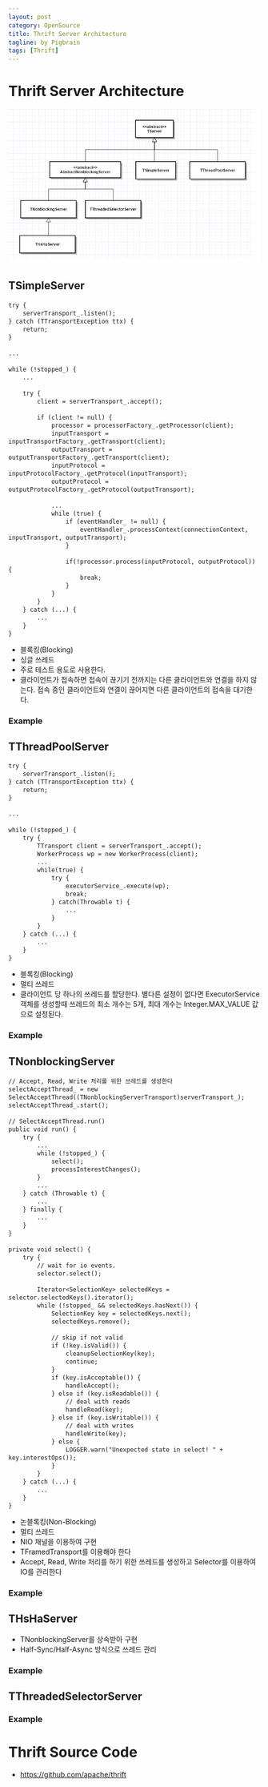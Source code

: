 ```yaml
---
layout: post
category: OpenSource  
title: Thrift Server Architecture 
tagline: by Pigbrain  
tags: [Thrift]
---
```


<!--more-->
  
# Thrift Server Architecture
  
<img src="/assets/themes/Snail/img/OpenSource/Thrift/Server/server.png" alt="">  
  
## TSimpleServer  
  
	try {
		serverTransport_.listen();
	} catch (TTransportException ttx) {
		return;
	}
	
	...

	while (!stopped_) {
		...

		try {
			client = serverTransport_.accept();

			if (client != null) {
				processor = processorFactory_.getProcessor(client);
				inputTransport = inputTransportFactory_.getTransport(client);
				outputTransport = outputTransportFactory_.getTransport(client);
				inputProtocol = inputProtocolFactory_.getProtocol(inputTransport);
				outputProtocol = outputProtocolFactory_.getProtocol(outputTransport);

				...
				while (true) {
					if (eventHandler_ != null) {
						eventHandler_.processContext(connectionContext, inputTransport, outputTransport);
					}
				
					if(!processor.process(inputProtocol, outputProtocol)) {
						break;
					}
				}
			}
		} catch (...) {
			...
		}
	}
  
* 블록킹(Blocking)  
* 싱글 쓰레드  
* 주로 테스트 용도로 사용한다.  
* 클라이언트가 접속하면 접속이 끊기기 전까지는 다른 클라이언트와 연결을 하지 않는다. 접속 중인 클라이언트와 연결이 끊어지면 다른 클라이언트의 접속을 대기한다.  
  
### Example  
  
## TThreadPoolServer  
	
	try {
		serverTransport_.listen();
	} catch (TTransportException ttx) {
		return;
	}
	
	...	
	
	while (!stopped_) {
		try {
			TTransport client = serverTransport_.accept();
			WorkerProcess wp = new WorkerProcess(client);
			...
			while(true) {
				try {
					executorService_.execute(wp);
					break;
				} catch(Throwable t) {
					...
				}
			}
		} catch (...) {
			...
		}
	}
	
* 블록킹(Blocking)  
* 멀티 쓰레드  
* 클라이언트 당 하나의 쓰레드를 할당한다. 별다른 설정이 없다면 ExecutorService 객체를 생성할때 쓰레드의 최소 개수는 5개, 최대 개수는 Integer.MAX_VALUE 값으로 설정된다.
  
### Example  
  
## TNonblockingServer  
	
	// Accept, Read, Write 처리를 위한 쓰레드를 생성한다  
	selectAcceptThread_ = new SelectAcceptThread((TNonblockingServerTransport)serverTransport_);
	selectAcceptThread_.start();
	
	// SelectAcceptThread.run()
	public void run() {
		try {
			...
			while (!stopped_) {
				select();
				processInterestChanges();
			}
			...
		} catch (Throwable t) { 
			...
		} finally {
			...
		}	
	}
	
	private void select() {
		try {
			// wait for io events.
			selector.select();
			
			Iterator<SelectionKey> selectedKeys = selector.selectedKeys().iterator();
			while (!stopped_ && selectedKeys.hasNext()) {
				SelectionKey key = selectedKeys.next();
				selectedKeys.remove();
				
				// skip if not valid
				if (!key.isValid()) {
					cleanupSelectionKey(key);
					continue;
				}
				if (key.isAcceptable()) {
					handleAccept();
				} else if (key.isReadable()) {
					// deal with reads
					handleRead(key);
				} else if (key.isWritable()) {
					// deal with writes
					handleWrite(key);
				} else {
					LOGGER.warn("Unexpected state in select! " + key.interestOps());
				}
			}
		} catch (...) {
			...
		}
	}
	
* 논블록킹(Non-Blocking)  
* 멀티 쓰레드  
* NIO 채널을 이용하여 구현  
* TFramedTransport를 이용해야 한다  
* Accept, Read, Write 처리를 하기 위한 쓰레드를 생성하고 Selector를 이용하여 IO를 관리한다  
  
### Example  
    
## THsHaServer  
* TNonblockingServer를 상속받아 구현  
* Half-Sync/Half-Async 방식으로 쓰레드 관리  
  
### Example  
    
## TThreadedSelectorServer  
  
### Example  
    
# Thrift Source Code
* https://github.com/apache/thrift 

  
  


